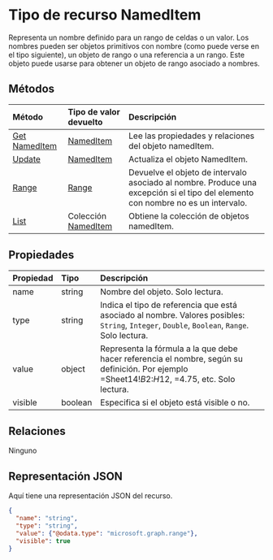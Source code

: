 # <a name="nameditem-resource-type"></a>Tipo de recurso NamedItem

Representa un nombre definido para un rango de celdas o un valor. Los nombres pueden ser objetos primitivos con nombre (como puede verse en el tipo siguiente), un objeto de rango o una referencia a un rango. Este objeto puede usarse para obtener un objeto de rango asociado a nombres.


## <a name="methods"></a>Métodos

| Método           | Tipo de valor devuelto    |Descripción|
|:---------------|:--------|:----------|
|[Get NamedItem](../api/nameditem_get.md) | [NamedItem](nameditem.md) |Lee las propiedades y relaciones del objeto namedItem.|
|[Update](../api/nameditem_update.md) | [NamedItem](nameditem.md)    |Actualiza el objeto NamedItem. |
|[Range](../api/nameditem_range.md)|[Range](range.md)|Devuelve el objeto de intervalo asociado al nombre. Produce una excepción si el tipo del elemento con nombre no es un intervalo.|
|[List](../api/nameditem_list.md) | Colección [NamedItem](nameditem.md) |Obtiene la colección de objetos namedItem. |

## <a name="properties"></a>Propiedades
| Propiedad       | Tipo    |Descripción|
|:---------------|:--------|:----------|
|name|string|Nombre del objeto. Solo lectura.|
|type|string|Indica el tipo de referencia que está asociado al nombre. Valores posibles: `String`, `Integer`, `Double`, `Boolean`, `Range`. Solo lectura.|
|value|object|Representa la fórmula a la que debe hacer referencia el nombre, según su definición. Por ejemplo =Sheet14!$B$2:$H$12, =4.75, etc. Solo lectura.|
|visible|boolean|Especifica si el objeto está visible o no.|

## <a name="relationships"></a>Relaciones
Ninguno


## <a name="json-representation"></a>Representación JSON

Aquí tiene una representación JSON del recurso.

<!-- {
  "blockType": "resource",
  "optionalProperties": [

  ],
  "@odata.type": "microsoft.graph.namedItem"
}-->

```json
{
  "name": "string",
  "type": "string",
  "value": {"@odata.type": "microsoft.graph.range"},
  "visible": true
}

```

<!-- uuid: 8fcb5dbc-d5aa-4681-8e31-b001d5168d79
2015-10-25 14:57:30 UTC -->
<!-- {
  "type": "#page.annotation",
  "description": "NamedItem resource",
  "keywords": "",
  "section": "documentation",
  "tocPath": ""
}-->